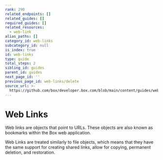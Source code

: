 ```yaml
---
rank: 290
related_endpoints: []
related_guides: []
required_guides: []
related_resources:
  - web-link
alias_paths: []
category_id: web-links
subcategory_id: null
is_index: true
id: web-links
type: guide
total_steps: 2
sibling_id: guides
parent_id: guides
next_page_id: ''
previous_page_id: web-links/delete
source_url: >-
  https://github.com/box/developer.box.com/blob/main/content/guides/web-links/index.md
---
```

# Web Links

Web links are objects that point to URLs. These objects are also known as
bookmarks within the Box web application.

Web Links are treated similarly to file objects, which means that they have the
same support for creating shared links, allow for copying, permanent deletion,
and restoration.